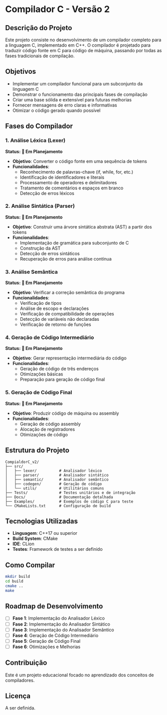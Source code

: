 # Compilador C - Versão 2

## Descrição do Projeto

Este projeto consiste no desenvolvimento de um compilador completo para a linguagem C, implementado em C++. O compilador é projetado para traduzir código fonte em C para código de máquina, passando por todas as fases tradicionais de compilação.

## Objetivos

- Implementar um compilador funcional para um subconjunto da linguagem C
- Demonstrar o funcionamento das principais fases de compilação
- Criar uma base sólida e extensível para futuras melhorias
- Fornecer mensagens de erro claras e informativas
- Otimizar o código gerado quando possível

## Fases do Compilador

### 1. Análise Léxica (Lexer)
**Status: 🔄 Em Planejamento**

- **Objetivo**: Converter o código fonte em uma sequência de tokens
- **Funcionalidades**:
  - Reconhecimento de palavras-chave (if, while, for, etc.)
  - Identificação de identificadores e literais
  - Processamento de operadores e delimitadores
  - Tratamento de comentários e espaços em branco
  - Detecção de erros léxicos

### 2. Análise Sintática (Parser)
**Status: 🔄 Em Planejamento**

- **Objetivo**: Construir uma árvore sintática abstrata (AST) a partir dos tokens
- **Funcionalidades**:
  - Implementação de gramática para subconjunto de C
  - Construção da AST
  - Detecção de erros sintáticos
  - Recuperação de erros para análise contínua

### 3. Análise Semântica
**Status: 🔄 Em Planejamento**

- **Objetivo**: Verificar a correção semântica do programa
- **Funcionalidades**:
  - Verificação de tipos
  - Análise de escopo e declarações
  - Verificação de compatibilidade de operações
  - Detecção de variáveis não declaradas
  - Verificação de retorno de funções

### 4. Geração de Código Intermediário
**Status: 🔄 Em Planejamento**

- **Objetivo**: Gerar representação intermediária do código
- **Funcionalidades**:
  - Geração de código de três endereços
  - Otimizações básicas
  - Preparação para geração de código final

### 5. Geração de Código Final
**Status: 🔄 Em Planejamento**

- **Objetivo**: Produzir código de máquina ou assembly
- **Funcionalidades**:
  - Geração de código assembly
  - Alocação de registradores
  - Otimizações de código

## Estrutura do Projeto

```
CompialdorC_v2/
├── src/
│   ├── lexer/          # Analisador léxico
│   ├── parser/         # Analisador sintático
│   ├── semantic/       # Analisador semântico
│   ├── codegen/        # Geração de código
│   └── utils/          # Utilitários comuns
├── Tests/              # Testes unitários e de integração
├── Docs/               # Documentação detalhada
├── Examples/           # Exemplos de código C para teste
└── CMakeLists.txt      # Configuração de build
```

## Tecnologias Utilizadas

- **Linguagem**: C++17 ou superior
- **Build System**: CMake
- **IDE**: CLion
- **Testes**: Framework de testes a ser definido

## Como Compilar

```bash
mkdir build
cd build
cmake ..
make
```

## Roadmap de Desenvolvimento

- [ ] **Fase 1**: Implementação do Analisador Léxico
- [ ] **Fase 2**: Implementação do Analisador Sintático
- [ ] **Fase 3**: Implementação do Analisador Semântico
- [ ] **Fase 4**: Geração de Código Intermediário
- [ ] **Fase 5**: Geração de Código Final
- [ ] **Fase 6**: Otimizações e Melhorias

## Contribuição

Este é um projeto educacional focado no aprendizado dos conceitos de compiladores.

## Licença

A ser definida.